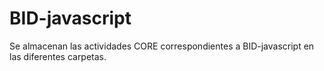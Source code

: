 # BID-javascript

Se almacenan las actividades CORE correspondientes a BID-javascript en las diferentes carpetas.
